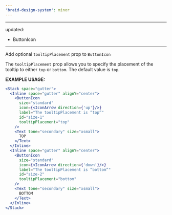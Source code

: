 ```yaml
---
'braid-design-system': minor
---
```


---
updated:

- ButtonIcon

---

Add optional `tooltipPlacement` prop to `ButtonIcon`

The `tooltipPlacement` prop allows you to specify the placement of the tooltip to either `top` or `bottom`. The
default value is `top`.

**EXAMPLE USAGE:**

```jsx
<Stack space="gutter">
  <Inline space="gutter" alignY="center">
    <ButtonIcon
      size="standard"
      icon={<IconArrow direction={'up'}/>}
      label="The tooltipPlacement is “top”"
      id="size-1"
      tooltipPlacement="top"
    />
    <Text tone="secondary" size="xsmall">
      TOP
    </Text>
  </Inline>
  <Inline space="gutter" alignY="center">
    <ButtonIcon
      size="standard"
      icon={<IconArrow direction={'down'}/>}
      label="The tooltipPlacement is “bottom”"
      id="size-2"
      tooltipPlacement="bottom"
    />
    <Text tone="secondary" size="xsmall">
      BOTTOM
    </Text>
  </Inline>
</Stack>
```
